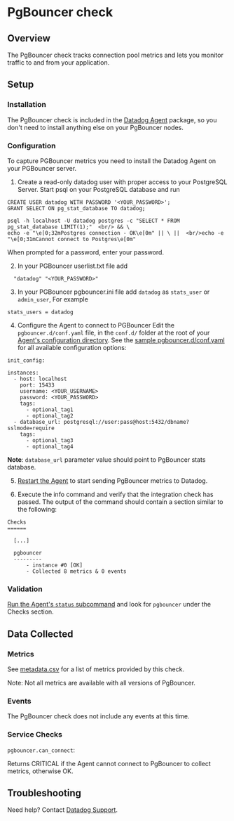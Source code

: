 # PgBouncer check

## Overview

The PgBouncer check tracks connection pool metrics and lets you monitor traffic to and from your application.

## Setup
### Installation

The PgBouncer check is included in the [Datadog Agent][1] package, so you don't need to install anything else on your PgBouncer nodes.

### Configuration

To capture PGBouncer metrics you need to install the Datadog Agent on your PGBouncer server.

1. Create a read-only datadog user with proper access to your PostgreSQL Server. Start psql on your PostgreSQL database and run
```
CREATE USER datadog WITH PASSWORD '<YOUR_PASSWORD>';
GRANT SELECT ON pg_stat_database TO datadog;

psql -h localhost -U datadog postgres -c "SELECT * FROM pg_stat_database LIMIT(1);"  <br/> && \
echo -e "\e[0;32mPostgres connection - OK\e[0m" || \ ||  <br/>echo -e "\e[0;31mCannot connect to Postgres\e[0m"
```
When prompted for a password, enter your password.

2. In your PGBouncer userlist.txt file add
```
  "datadog" "<YOUR_PASSWORD>"
```

3. In your PGBouncer pgbouncer.ini file add `datadog` as `stats_user`​ or `admin_user`, For example
```
stats_users = datadog
```

4. Configure the Agent to connect to PGBouncer 
Edit the `pgbouncer.d/conf.yaml` file, in the `conf.d/` folder at the root of your [Agent's configuration directory][7]. 
See the [sample pgbouncer.d/conf.yaml][2] for all available configuration options:

```
init_config:

instances:
  - host: localhost
    port: 15433
    username: <YOUR_USERNAME>
    password: <YOUR_PASSWORD>
    tags:
      - optional_tag1
      - optional_tag2
  - database_url: postgresql://user:pass@host:5432/dbname?sslmode=require
    tags:
      - optional_tag3
      - optional_tag4  
```

**Note**: `database_url` parameter value should point to PgBouncer stats database.

5. [Restart the Agent][3] to start sending PgBouncer metrics to Datadog.

6. Execute the info command and verify that the integration check has passed. 
The output of the command should contain a section similar to the following:
```
Checks
======

  [...]

  pgbouncer
  ---------
      - instance #0 [OK]
      - Collected 8 metrics & 0 events
```

### Validation

[Run the Agent's `status` subcommand][4] and look for `pgbouncer` under the Checks section.

## Data Collected
### Metrics
See [metadata.csv][5] for a list of metrics provided by this check.

Note: Not all metrics are available with all versions of PgBouncer.

### Events
The PgBouncer check does not include any events at this time.

### Service Checks

`pgbouncer.can_connect`:

Returns CRITICAL if the Agent cannot connect to PgBouncer to collect metrics, otherwise OK.

## Troubleshooting
Need help? Contact [Datadog Support][6].

[1]: https://app.datadoghq.com/account/settings#agent
[2]: https://github.com/DataDog/integrations-core/blob/master/pgbouncer/datadog_checks/pgbouncer/data/conf.yaml.example
[3]: https://docs.datadoghq.com/agent/faq/agent-commands/#start-stop-restart-the-agent
[4]: https://docs.datadoghq.com/agent/faq/agent-commands/#agent-status-and-information
[5]: https://github.com/DataDog/integrations-core/blob/master/pgbouncer/metadata.csv
[6]: https://docs.datadoghq.com/help/
[7]: https://docs.datadoghq.com/agent/faq/agent-configuration-files/#agent-configuration-directory
